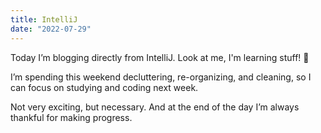 ```yaml
---
title: IntelliJ
date: "2022-07-29"
---
```


Today I’m blogging directly from IntelliJ. Look at me, I'm learning stuff! 🤣

I’m spending this weekend decluttering, re-organizing, and cleaning, so I can focus on studying and coding next week.

Not very exciting, but necessary. And at the end of the day I’m always thankful for making progress. 

